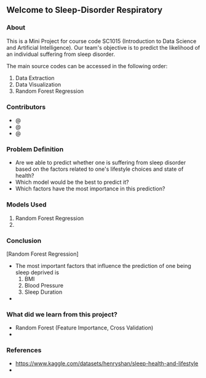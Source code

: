 ## Welcome to Sleep-Disorder Respiratory
### About
This is a Mini Project for course code SC1015 (Introduction to Data Science and Artificial Intelligence).
Our team's objective is to predict the likelihood of an individual suffering from sleep disorder.

The main source codes can be accessed in the following order:
  1. Data Extraction
  2. Data Visualization
  3. Random Forest Regression
     
### Contributors
- @
- @
- @

### Problem Definition
- Are we able to predict whether one is suffering from sleep disorder based on the factors related to one's lifestyle choices and state of health?
- Which model would be the best to predict it?
- Which factors have the most importance in this prediction?

### Models Used
  1. Random Forest Regression
  2. 

### Conclusion

[Random Forest Regression]
- The most important factors that influence the prediction of one being sleep deprived is
  1. BMI 
  2. Blood Pressure
  3. Sleep Duration
- 
### What did we learn from this project?
- Random Forest (Feature Importance, Cross Validation)
- 
### References
- https://www.kaggle.com/datasets/henryshan/sleep-health-and-lifestyle
- 
